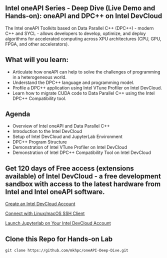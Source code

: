 ## Intel oneAPI Series - Deep Dive (Live Demo and Hands-on): oneAPI and DPC++ on Intel DevCloud

The Intel oneAPI Toolkits based on Data Parallel C++ (DPC++) - modern C++ and SYCL - allows developers to develop, optimize, and deploy algorithms for accelerated computing across XPU architectures (CPU, GPU, FPGA, and other accelerators).

## What will you learn:

* Articulate how oneAPI can help to solve the challenges of programming in a heterogeneous world.
* Understand the DPC++ language and programming model.
* Profile a DPC++ application using Intel VTune Profiler on Intel DevCloud.
* Learn how to migrate CUDA code to Data Parallel C++ using the Intel DPC++ Compatibility tool.

## Agenda 

* Overview of Intel oneAPI and Data Parallel C++ 
* Introduction to the Intel DevCloud
* Setup of Intel DevCloud and JupyterLab Environment
* DPC++ Program Structure 
* Demonstration of Intel VTune Profiler on Intel DevCloud 
* Demonstration of Intel DPC++ Compatibility Tool on Intel DevCloud 

## Get 120 days of Free access (extensions available) of Intel DevCloud - a free development sandbox with access to the latest hardware from Intel and Intel oneAPI software.

[Create an Intel DevCloud Account](https://software.intel.com/devcloud/oneapi)

[Connect with Linux/macOS SSH Client](https://devcloud.intel.com/oneapi/documentation/connect-with-ssh-linux-macos)

[Launch Jupyterlab on Your Intel DevCloud Account](https://jupyter.oneapi.devcloud.intel.com)

## Clone this Repo for Hands-on Lab

```
git clone https://github.com/mkhpc/oneAPI-Deep-Dive.git
```

